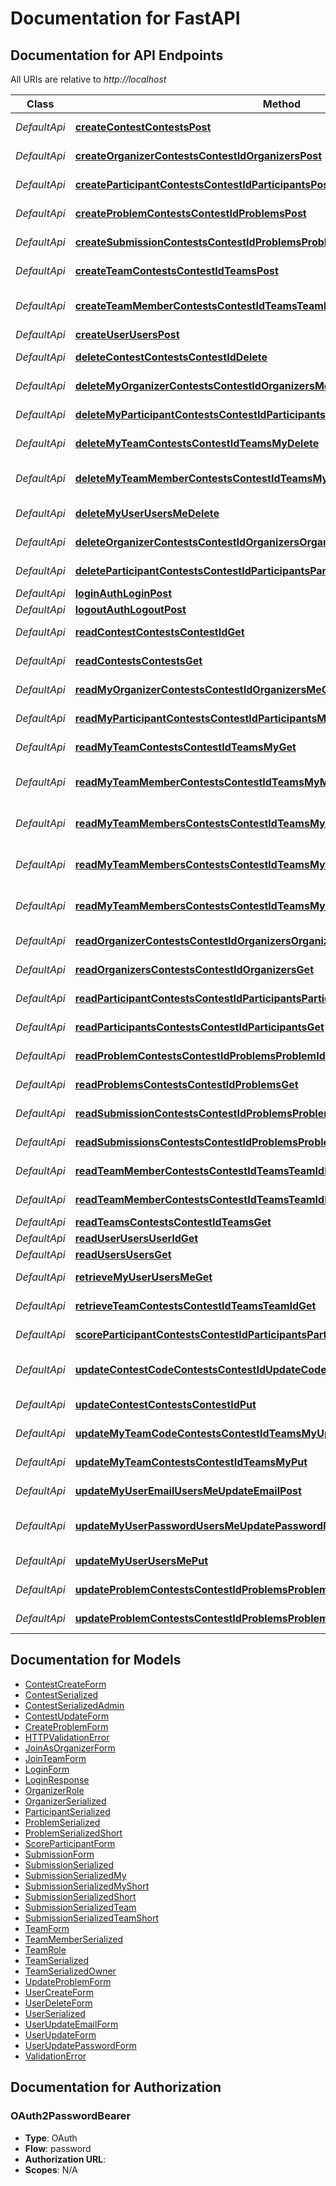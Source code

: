 # Documentation for FastAPI

<a name="documentation-for-api-endpoints"></a>
## Documentation for API Endpoints

All URIs are relative to *http://localhost*

| Class | Method | HTTP request | Description |
|------------ | ------------- | ------------- | -------------|
| *DefaultApi* | [**createContestContestsPost**](Apis/DefaultApi.md#createcontestcontestspost) | **POST** /contests | Create Contest |
*DefaultApi* | [**createOrganizerContestsContestIdOrganizersPost**](Apis/DefaultApi.md#createorganizercontestscontestidorganizerspost) | **POST** /contests/{contest_id}/organizers | Create Organizer |
*DefaultApi* | [**createParticipantContestsContestIdParticipantsPost**](Apis/DefaultApi.md#createparticipantcontestscontestidparticipantspost) | **POST** /contests/{contest_id}/participants | Create Participant |
*DefaultApi* | [**createProblemContestsContestIdProblemsPost**](Apis/DefaultApi.md#createproblemcontestscontestidproblemspost) | **POST** /contests/{contest_id}/problems | Create Problem |
*DefaultApi* | [**createSubmissionContestsContestIdProblemsProblemIdSubmissionsPost**](Apis/DefaultApi.md#createsubmissioncontestscontestidproblemsproblemidsubmissionspost) | **POST** /contests/{contest_id}/problems/{problem_id}/submissions | Create Submission |
*DefaultApi* | [**createTeamContestsContestIdTeamsPost**](Apis/DefaultApi.md#createteamcontestscontestidteamspost) | **POST** /contests/{contest_id}/teams | Create Team |
*DefaultApi* | [**createTeamMemberContestsContestIdTeamsTeamIdMembersPost**](Apis/DefaultApi.md#createteammembercontestscontestidteamsteamidmemberspost) | **POST** /contests/{contest_id}/teams/{team_id}/members | Create Team Member |
*DefaultApi* | [**createUserUsersPost**](Apis/DefaultApi.md#createuseruserspost) | **POST** /users | Create User |
*DefaultApi* | [**deleteContestContestsContestIdDelete**](Apis/DefaultApi.md#deletecontestcontestscontestiddelete) | **DELETE** /contests/{contest_id} | Delete Contest |
*DefaultApi* | [**deleteMyOrganizerContestsContestIdOrganizersMeDelete**](Apis/DefaultApi.md#deletemyorganizercontestscontestidorganizersmedelete) | **DELETE** /contests/{contest_id}/organizers/me | Delete My Organizer |
*DefaultApi* | [**deleteMyParticipantContestsContestIdParticipantsMeDelete**](Apis/DefaultApi.md#deletemyparticipantcontestscontestidparticipantsmedelete) | **DELETE** /contests/{contest_id}/participants/me | Delete My Participant |
*DefaultApi* | [**deleteMyTeamContestsContestIdTeamsMyDelete**](Apis/DefaultApi.md#deletemyteamcontestscontestidteamsmydelete) | **DELETE** /contests/{contest_id}/teams/my | Delete My Team |
*DefaultApi* | [**deleteMyTeamMemberContestsContestIdTeamsMyMembersMemberIdDelete**](Apis/DefaultApi.md#deletemyteammembercontestscontestidteamsmymembersmemberiddelete) | **DELETE** /contests/{contest_id}/teams/my/members/{member_id} | Delete My Team Member |
*DefaultApi* | [**deleteMyUserUsersMeDelete**](Apis/DefaultApi.md#deletemyuserusersmedelete) | **DELETE** /users/me | Delete My User |
*DefaultApi* | [**deleteOrganizerContestsContestIdOrganizersOrganizerIdDelete**](Apis/DefaultApi.md#deleteorganizercontestscontestidorganizersorganizeriddelete) | **DELETE** /contests/{contest_id}/organizers/{organizer_id} | Delete Organizer |
*DefaultApi* | [**deleteParticipantContestsContestIdParticipantsParticipantIdDelete**](Apis/DefaultApi.md#deleteparticipantcontestscontestidparticipantsparticipantiddelete) | **DELETE** /contests/{contest_id}/participants/{participant_id} | Delete Participant |
*DefaultApi* | [**loginAuthLoginPost**](Apis/DefaultApi.md#loginauthloginpost) | **POST** /auth/login | Login |
*DefaultApi* | [**logoutAuthLogoutPost**](Apis/DefaultApi.md#logoutauthlogoutpost) | **POST** /auth/logout | Logout |
*DefaultApi* | [**readContestContestsContestIdGet**](Apis/DefaultApi.md#readcontestcontestscontestidget) | **GET** /contests/{contest_id} | Read Contest |
*DefaultApi* | [**readContestsContestsGet**](Apis/DefaultApi.md#readcontestscontestsget) | **GET** /contests | Read Contests |
*DefaultApi* | [**readMyOrganizerContestsContestIdOrganizersMeGet**](Apis/DefaultApi.md#readmyorganizercontestscontestidorganizersmeget) | **GET** /contests/{contest_id}/organizers/me | Read My Organizer |
*DefaultApi* | [**readMyParticipantContestsContestIdParticipantsMeGet**](Apis/DefaultApi.md#readmyparticipantcontestscontestidparticipantsmeget) | **GET** /contests/{contest_id}/participants/me | Read My Participant |
*DefaultApi* | [**readMyTeamContestsContestIdTeamsMyGet**](Apis/DefaultApi.md#readmyteamcontestscontestidteamsmyget) | **GET** /contests/{contest_id}/teams/my | Read My Team |
*DefaultApi* | [**readMyTeamMemberContestsContestIdTeamsMyMembersMemberIdGet**](Apis/DefaultApi.md#readmyteammembercontestscontestidteamsmymembersmemberidget) | **GET** /contests/{contest_id}/teams/my/members/{member_id} | Read My Team Member |
*DefaultApi* | [**readMyTeamMembersContestsContestIdTeamsMyMembersGet**](Apis/DefaultApi.md#readmyteammemberscontestscontestidteamsmymembersget) | **GET** /contests/{contest_id}/teams/my/members | Read My Team Members |
*DefaultApi* | [**readMyTeamMembersContestsContestIdTeamsMyMembersMeDelete**](Apis/DefaultApi.md#readmyteammemberscontestscontestidteamsmymembersmedelete) | **DELETE** /contests/{contest_id}/teams/my/members/me | Read My Team Members |
*DefaultApi* | [**readMyTeamMembersContestsContestIdTeamsMyMembersMeGet**](Apis/DefaultApi.md#readmyteammemberscontestscontestidteamsmymembersmeget) | **GET** /contests/{contest_id}/teams/my/members/me | Read My Team Members |
*DefaultApi* | [**readOrganizerContestsContestIdOrganizersOrganizerIdGet**](Apis/DefaultApi.md#readorganizercontestscontestidorganizersorganizeridget) | **GET** /contests/{contest_id}/organizers/{organizer_id} | Read Organizer |
*DefaultApi* | [**readOrganizersContestsContestIdOrganizersGet**](Apis/DefaultApi.md#readorganizerscontestscontestidorganizersget) | **GET** /contests/{contest_id}/organizers | Read Organizers |
*DefaultApi* | [**readParticipantContestsContestIdParticipantsParticipantIdGet**](Apis/DefaultApi.md#readparticipantcontestscontestidparticipantsparticipantidget) | **GET** /contests/{contest_id}/participants/{participant_id} | Read Participant |
*DefaultApi* | [**readParticipantsContestsContestIdParticipantsGet**](Apis/DefaultApi.md#readparticipantscontestscontestidparticipantsget) | **GET** /contests/{contest_id}/participants | Read Participants |
*DefaultApi* | [**readProblemContestsContestIdProblemsProblemIdGet**](Apis/DefaultApi.md#readproblemcontestscontestidproblemsproblemidget) | **GET** /contests/{contest_id}/problems/{problem_id} | Read Problem |
*DefaultApi* | [**readProblemsContestsContestIdProblemsGet**](Apis/DefaultApi.md#readproblemscontestscontestidproblemsget) | **GET** /contests/{contest_id}/problems | Read Problems |
*DefaultApi* | [**readSubmissionContestsContestIdProblemsProblemIdSubmissionsSubmissionIdGet**](Apis/DefaultApi.md#readsubmissioncontestscontestidproblemsproblemidsubmissionssubmissionidget) | **GET** /contests/{contest_id}/problems/{problem_id}/submissions/{submission_id} | Read Submission |
*DefaultApi* | [**readSubmissionsContestsContestIdProblemsProblemIdSubmissionsGet**](Apis/DefaultApi.md#readsubmissionscontestscontestidproblemsproblemidsubmissionsget) | **GET** /contests/{contest_id}/problems/{problem_id}/submissions | Read Submissions |
*DefaultApi* | [**readTeamMemberContestsContestIdTeamsTeamIdMembersGet**](Apis/DefaultApi.md#readteammembercontestscontestidteamsteamidmembersget) | **GET** /contests/{contest_id}/teams/{team_id}/members | Read Team Member |
*DefaultApi* | [**readTeamMemberContestsContestIdTeamsTeamIdMembersMemberIdGet**](Apis/DefaultApi.md#readteammembercontestscontestidteamsteamidmembersmemberidget) | **GET** /contests/{contest_id}/teams/{team_id}/members/{member_id} | Read Team Member |
*DefaultApi* | [**readTeamsContestsContestIdTeamsGet**](Apis/DefaultApi.md#readteamscontestscontestidteamsget) | **GET** /contests/{contest_id}/teams | Read Teams |
*DefaultApi* | [**readUserUsersUserIdGet**](Apis/DefaultApi.md#readuserusersuseridget) | **GET** /users/{user_id} | Read User |
*DefaultApi* | [**readUsersUsersGet**](Apis/DefaultApi.md#readusersusersget) | **GET** /users | Read Users |
*DefaultApi* | [**retrieveMyUserUsersMeGet**](Apis/DefaultApi.md#retrievemyuserusersmeget) | **GET** /users/me | Retrieve My User |
*DefaultApi* | [**retrieveTeamContestsContestIdTeamsTeamIdGet**](Apis/DefaultApi.md#retrieveteamcontestscontestidteamsteamidget) | **GET** /contests/{contest_id}/teams/{team_id} | Retrieve Team |
*DefaultApi* | [**scoreParticipantContestsContestIdParticipantsParticipantIdScorePost**](Apis/DefaultApi.md#scoreparticipantcontestscontestidparticipantsparticipantidscorepost) | **POST** /contests/{contest_id}/participants/{participant_id}/score | Score Participant |
*DefaultApi* | [**updateContestCodeContestsContestIdUpdateCodePost**](Apis/DefaultApi.md#updatecontestcodecontestscontestidupdatecodepost) | **POST** /contests/{contest_id}/update_code | Update Contest Code |
*DefaultApi* | [**updateContestContestsContestIdPut**](Apis/DefaultApi.md#updatecontestcontestscontestidput) | **PUT** /contests/{contest_id} | Update Contest |
*DefaultApi* | [**updateMyTeamCodeContestsContestIdTeamsMyUpdateCodePost**](Apis/DefaultApi.md#updatemyteamcodecontestscontestidteamsmyupdatecodepost) | **POST** /contests/{contest_id}/teams/my/update_code | Update My Team Code |
*DefaultApi* | [**updateMyTeamContestsContestIdTeamsMyPut**](Apis/DefaultApi.md#updatemyteamcontestscontestidteamsmyput) | **PUT** /contests/{contest_id}/teams/my | Update My Team |
*DefaultApi* | [**updateMyUserEmailUsersMeUpdateEmailPost**](Apis/DefaultApi.md#updatemyuseremailusersmeupdateemailpost) | **POST** /users/me/update_email | Update My User Email |
*DefaultApi* | [**updateMyUserPasswordUsersMeUpdatePasswordPost**](Apis/DefaultApi.md#updatemyuserpasswordusersmeupdatepasswordpost) | **POST** /users/me/update_password | Update My User Password |
*DefaultApi* | [**updateMyUserUsersMePut**](Apis/DefaultApi.md#updatemyuserusersmeput) | **PUT** /users/me | Update My User |
*DefaultApi* | [**updateProblemContestsContestIdProblemsProblemIdDelete**](Apis/DefaultApi.md#updateproblemcontestscontestidproblemsproblemiddelete) | **DELETE** /contests/{contest_id}/problems/{problem_id} | Update Problem |
*DefaultApi* | [**updateProblemContestsContestIdProblemsProblemIdPut**](Apis/DefaultApi.md#updateproblemcontestscontestidproblemsproblemidput) | **PUT** /contests/{contest_id}/problems/{problem_id} | Update Problem |


<a name="documentation-for-models"></a>
## Documentation for Models

 - [ContestCreateForm](./Models/ContestCreateForm.md)
 - [ContestSerialized](./Models/ContestSerialized.md)
 - [ContestSerializedAdmin](./Models/ContestSerializedAdmin.md)
 - [ContestUpdateForm](./Models/ContestUpdateForm.md)
 - [CreateProblemForm](./Models/CreateProblemForm.md)
 - [HTTPValidationError](./Models/HTTPValidationError.md)
 - [JoinAsOrganizerForm](./Models/JoinAsOrganizerForm.md)
 - [JoinTeamForm](./Models/JoinTeamForm.md)
 - [LoginForm](./Models/LoginForm.md)
 - [LoginResponse](./Models/LoginResponse.md)
 - [OrganizerRole](./Models/OrganizerRole.md)
 - [OrganizerSerialized](./Models/OrganizerSerialized.md)
 - [ParticipantSerialized](./Models/ParticipantSerialized.md)
 - [ProblemSerialized](./Models/ProblemSerialized.md)
 - [ProblemSerializedShort](./Models/ProblemSerializedShort.md)
 - [ScoreParticipantForm](./Models/ScoreParticipantForm.md)
 - [SubmissionForm](./Models/SubmissionForm.md)
 - [SubmissionSerialized](./Models/SubmissionSerialized.md)
 - [SubmissionSerializedMy](./Models/SubmissionSerializedMy.md)
 - [SubmissionSerializedMyShort](./Models/SubmissionSerializedMyShort.md)
 - [SubmissionSerializedShort](./Models/SubmissionSerializedShort.md)
 - [SubmissionSerializedTeam](./Models/SubmissionSerializedTeam.md)
 - [SubmissionSerializedTeamShort](./Models/SubmissionSerializedTeamShort.md)
 - [TeamForm](./Models/TeamForm.md)
 - [TeamMemberSerialized](./Models/TeamMemberSerialized.md)
 - [TeamRole](./Models/TeamRole.md)
 - [TeamSerialized](./Models/TeamSerialized.md)
 - [TeamSerializedOwner](./Models/TeamSerializedOwner.md)
 - [UpdateProblemForm](./Models/UpdateProblemForm.md)
 - [UserCreateForm](./Models/UserCreateForm.md)
 - [UserDeleteForm](./Models/UserDeleteForm.md)
 - [UserSerialized](./Models/UserSerialized.md)
 - [UserUpdateEmailForm](./Models/UserUpdateEmailForm.md)
 - [UserUpdateForm](./Models/UserUpdateForm.md)
 - [UserUpdatePasswordForm](./Models/UserUpdatePasswordForm.md)
 - [ValidationError](./Models/ValidationError.md)


<a name="documentation-for-authorization"></a>
## Documentation for Authorization

<a name="OAuth2PasswordBearer"></a>
### OAuth2PasswordBearer

- **Type**: OAuth
- **Flow**: password
- **Authorization URL**: 
- **Scopes**: N/A

